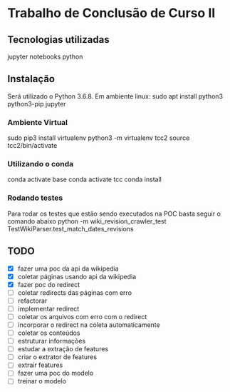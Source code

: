 # Trabalho de Conclusão de Curso II

## Tecnologias utilizadas
jupyter notebooks
python

## Instalação

Será utilizado o Python 3.6.8. Em ambiente linux:
sudo apt install python3 python3-pip jupyter

### Ambiente Virtual
sudo pip3 install virtualenv
python3 -m virtualenv tcc2
source tcc2/bin/activate

### Utilizando o conda
conda activate base
conda activate tcc
conda install <name>

### Rodando testes
Para rodar os testes que estão sendo executados na POC basta seguir o comando abaixo
python -m wiki_revision_crawler_test TestWikiParser.test_match_dates_revisions

## TODO
- [x] fazer uma poc da api da wikipedia
- [x] coletar páginas usando api da wikipedia
- [x] fazer poc do redirect
- [ ] coletar redirects das páginas com erro
- [ ] refactorar
- [ ] implementar redirect
- [ ] coletar os arquivos com erro com o redirect
- [ ] incorporar o redirect na coleta automaticamente
- [ ] coletar os conteúdos
- [ ] estruturar informações
- [ ] estudar a extração de features
- [ ] criar o extrator de features 
- [ ] extrair features
- [ ] fazer uma poc do modelo
- [ ] treinar o modelo